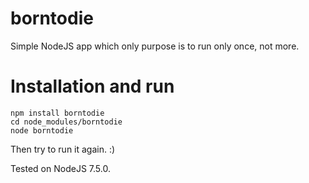# borntodie
Simple NodeJS app which only purpose is to run only once, not more.

# Installation and run
```
npm install borntodie
cd node_modules/borntodie
node borntodie
```

Then try to run it again. :)

Tested on NodeJS 7.5.0.